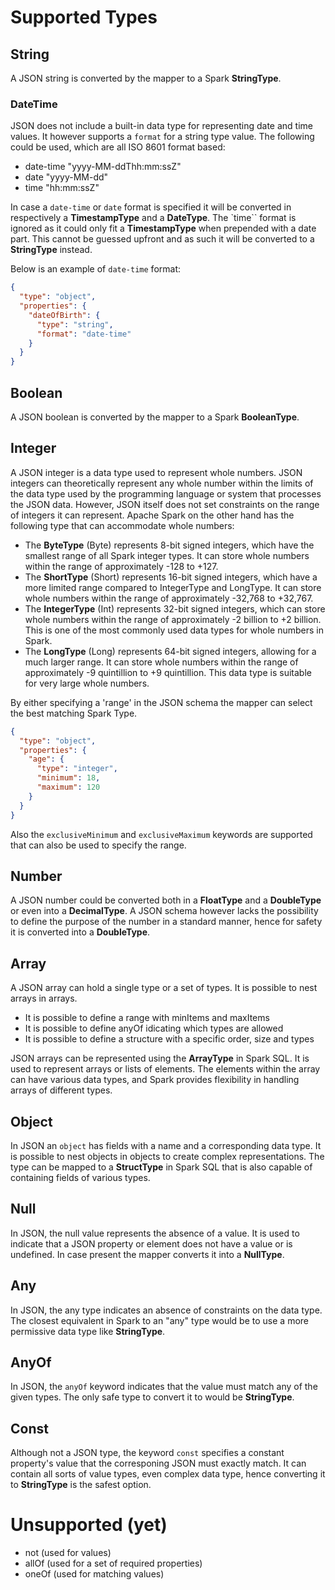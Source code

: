 # Supported Types

## String
A JSON string is converted by the mapper to a Spark **StringType**.

### DateTime

JSON does not include a built-in data type for representing date and time values. It however supports a `format` for a string type value. The following could be used, which are all ISO 8601 format based:

- date-time "yyyy-MM-ddThh:mm:ssZ"
- date "yyyy-MM-dd"
- time "hh:mm:ssZ"

In case a `date-time` or `date` format is specified it will be converted in respectively a **TimestampType** and a **DateType**. The `time`` format is ignored as it could only fit a **TimestampType** when prepended with a date part. This cannot be guessed upfront and as such it will be converted to a **StringType** instead.

Below is an example of `date-time` format:
```json
{
  "type": "object",
  "properties": {
    "dateOfBirth": {
      "type": "string",
      "format": "date-time"
    }
  }
}
```

## Boolean
A JSON boolean is converted by the mapper to a Spark **BooleanType**. 

## Integer
A JSON integer is a data type used to represent whole numbers. JSON integers can theoretically represent any whole number within the limits of the data type used by the programming language or system that processes the JSON data. However, JSON itself does not set constraints on the range of integers it can represent.
Apache Spark on the other hand has the following type that can accommodate whole numbers:
- The **ByteType** (Byte) represents 8-bit signed integers, which have the smallest range of all Spark integer types. It can store whole numbers within the range of approximately -128 to +127.
- The **ShortType** (Short) represents 16-bit signed integers, which have a more limited range compared to IntegerType and LongType. It can store whole numbers within the range of approximately -32,768 to +32,767.
- The **IntegerType** (Int) represents 32-bit signed integers, which can store whole numbers within the range of approximately -2 billion to +2 billion. This is one of the most commonly used data types for whole numbers in Spark.
- The **LongType** (Long) represents 64-bit signed integers, allowing for a much larger range. It can store whole numbers within the range of approximately -9 quintillion to +9 quintillion. This data type is suitable for very large whole numbers.

By either specifying a 'range' in the JSON schema the mapper can select the best matching Spark Type.

```json
{
  "type": "object",
  "properties": {
    "age": {
      "type": "integer",
      "minimum": 18,
      "maximum": 120
    }
  }
}
```
Also the `exclusiveMinimum` and `exclusiveMaximum` keywords are supported that can also be used to specify the range.


## Number
A JSON number could be converted both in a **FloatType** and a **DoubleType** or even into a **DecimalType**. A JSON schema however lacks the possibility to define the purpose of the number in a standard manner, hence for safety it is converted into a **DoubleType**.

## Array
A JSON array can hold a single type or a set of types. It is possible to nest arrays in arrays.

- It is possible to define a range with minItems and maxItems
- It is possible to define anyOf idicating which types are allowed
- It is possible to define a structure with a specific order, size and types

JSON arrays can be represented using the **ArrayType** in Spark SQL. It is used to represent arrays or lists of elements. The elements within the array can have various data types, and Spark provides flexibility in handling arrays of different types.

## Object
In JSON an `object` has fields with a name and a corresponding data type. It is possible to nest objects in objects to create complex representations. The type can be mapped to a **StructType** in Spark SQL that is also capable of containing fields of various types.

## Null
In JSON, the null value represents the absence of a value. It is used to indicate that a JSON property or element does not have a value or is undefined. In case present the mapper converts it into a **NullType**.

## Any
In JSON, the any type indicates an absence of constraints on the data type. The closest equivalent in Spark to an "any" type would be to use a more permissive data type like **StringType**. 

## AnyOf
In JSON, the `anyOf` keyword indicates that the value must match any of the given types. The only safe type to convert it to would be **StringType**.


## Const
Although not a JSON type, the keyword `const` specifies a constant property's value that the corresponing JSON must exactly match. It can contain all sorts of value types, even complex data type, hence converting it to **StringType** is the safest option.

# Unsupported (yet)

- not (used for values)
- allOf (used for a set of required properties)
- oneOf (used for matching values)